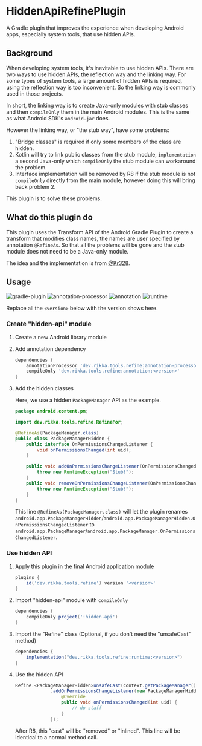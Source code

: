 # HiddenApiRefinePlugin

A Gradle plugin that improves the experience when developing Android apps, especially system tools, that use hidden APIs.

## Background

When developing system tools, it's inevitable to use hidden APIs. There are two ways to use hidden APIs, the reflection way and the linking way. For some types of system tools, a large amount of hidden APIs is required, using the reflection way is too inconvenient. So the linking way is commonly used in those projects.

In short, the linking way is to create Java-only modules with stub classes and then `compileOnly` them in the main Android modules. This is the same as what Android SDK's `android.jar` does.

However the linking way, or "the stub way", have some problems:

1. "Bridge classes" is required if only some members of the class are hidden.
2. Kotlin will try to link public classes from the stub module, `implementation` a second Java-only which `compileOnly` the stub module can workaround the problem.
3. Interface implementation will be removed by R8 if the stub module is not `compileOnly` directly from the main module, however doing this will bring back problem 2.

This plugin is to solve these problems.

## What do this plugin do

This plugin uses the Transform API of the Android Gradle Plugin to create a transform that modifies class names, the names are user specified by annotation `@RefineAs`. So that all the problems will be gone and the stub module does not need to be a Java-only module.

The idea and the implementation is from [@Kr328](https://github.com/Kr328).

## Usage

![gradle-plugin](https://img.shields.io/maven-central/v/dev.rikka.tools.refine/gradle-plugin?label=gradle-plugin)
![annotation-processor](https://img.shields.io/maven-central/v/dev.rikka.tools.refine/annotation?label=annotation-processor)
![annotation](https://img.shields.io/maven-central/v/dev.rikka.tools.refine/annotation?label=annotation)
![runtime](https://img.shields.io/maven-central/v/dev.rikka.tools.refine/runtime?label=runtime)

Replace all the `<version>` below with the version shows here.

### Create "hidden-api" module

1. Create a new Android library module

2. Add annotation dependency

   ```gradle
   dependencies {
       annotationProcessor 'dev.rikka.tools.refine:annotation-processor:<version>'
       compileOnly 'dev.rikka.tools.refine:annotation:<version>'
   }
   ```

3. Add the hidden classes

   Here, we use a hidden `PackageManager` API as the example.

   ```java
   package android.content.pm;

   import dev.rikka.tools.refine.RefineFor;

   @RefineAs(PackageManager.class)
   public class PackageManagerHidden {
       public interface OnPermissionsChangedListener {
           void onPermissionsChanged(int uid);
       }

       public void addOnPermissionsChangeListener(OnPermissionsChangedListener listener) {
           throw new RuntimeException("Stub!");
       }
       public void removeOnPermissionsChangeListener(OnPermissionsChangedListener listener) {
           throw new RuntimeException("Stub!");
       }
   }
   ```

   This line `@RefineAs(PackageManager.class)` will let the plugin renames `android.app.PackageManagerHidden`/`android.app.PackageManagerHidden.OnPermissionsChangedListener` to `android.app.PackageManager`/`android.app.PackageManager.OnPermissionsChangedListener`.

### Use hidden API

1. Apply this plugin in the final Android application module

   ```gradle
   plugins {
       id('dev.rikka.tools.refine') version '<version>'
   }
   ```

2. Import "hidden-api" module with `compileOnly`

   ```gradle
   dependencies {
       compileOnly project(':hidden-api')
   }
   ```

3. Import the "Refine" class (Optional, if you don't need the "unsafeCast" method)

   ```gradle
   dependencies {
       implementation("dev.rikka.tools.refine:runtime:<version>")
   }
   ```

4. Use the hidden API

   ```java
   Refine.<PackageManagerHidden>unsafeCast(context.getPackageManager())
                .addOnPermissionsChangeListener(new PackageManagerHidden.OnPermissionsChangedListener() {
                    @Override
                    public void onPermissionsChanged(int uid) {
                        // do staff
                    }
                });
   ```

   After R8, this "cast" will be "removed" or "inlined". This line will be identical to a normal method call.
